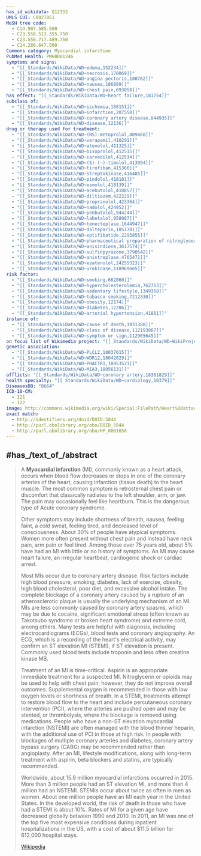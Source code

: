```yaml
---
has_id_wikidata: Q12152
UMLS CUI: C0027051
MeSH tree code:
  - C14.907.585.500
  - C23.550.513.355.750
  - C23.550.717.489.750
  - C14.280.647.500
Commons category: Myocardial infarction
PubMed Health: PMH0001246
symptoms and signs:
  - "[[_Standards/WikiData/WD~edema,152234]]"
  - "[[_Standards/WikiData/WD~necrosis,178069]]"
  - "[[_Standards/WikiData/WD~angina pectoris,180762]]"
  - "[[_Standards/WikiData/WD~nausea,186889]]"
  - "[[_Standards/WikiData/WD~chest pain,693058]]"
has effect: "[[_Standards/WikiData/WD~heart failure,181754]]"
subclass of:
  - "[[_Standards/WikiData/WD~ischemia,188151]]"
  - "[[_Standards/WikiData/WD~infarction,207550]]"
  - "[[_Standards/WikiData/WD~coronary artery disease,844935]]"
  - "[[_Standards/WikiData/WD~disease,12136]]"
drug or therapy used for treatment:
  - "[[_Standards/WikiData/WD~(RS)-metoprolol,409468]]"
  - "[[_Standards/WikiData/WD~verapamil,410291]]"
  - "[[_Standards/WikiData/WD~atenolol,411325]]"
  - "[[_Standards/WikiData/WD~bisoprolol,412515]]"
  - "[[_Standards/WikiData/WD~carvedilol,412534]]"
  - "[[_Standards/WikiData/WD~(S)-(−)-timolol,413994]]"
  - "[[_Standards/WikiData/WD~tirofiban,415366]]"
  - "[[_Standards/WikiData/WD~Streptokinase,416485]]"
  - "[[_Standards/WikiData/WD~pindolol,418101]]"
  - "[[_Standards/WikiData/WD~esmolol,418139]]"
  - "[[_Standards/WikiData/WD~acebutolol,418857]]"
  - "[[_Standards/WikiData/WD~diltiazem,422229]]"
  - "[[_Standards/WikiData/WD~propranolol,423364]]"
  - "[[_Standards/WikiData/WD~nadolol,424952]]"
  - "[[_Standards/WikiData/WD~penbutolol,944244]]"
  - "[[_Standards/WikiData/WD~labetalol,958087]]"
  - "[[_Standards/WikiData/WD~tenecteplase,1644947]]"
  - "[[_Standards/WikiData/WD~dalteparin,1851701]]"
  - "[[_Standards/WikiData/WD~eptifibatide,2295855]]"
  - "[[_Standards/WikiData/WD~pharmaceutical preparation of nitroglycerin,3221044]]"
  - "[[_Standards/WikiData/WD~anisindione,3617574]]"
  - "[[_Standards/WikiData/WD~sulfinpyrazone,3790542]]"
  - "[[_Standards/WikiData/WD~anistreplase,4765471]]"
  - "[[_Standards/WikiData/WD~esatenolol,24255323]]"
  - "[[_Standards/WikiData/WD~urokinase,110969665]]"
risk factor:
  - "[[_Standards/WikiData/WD~smoking,662860]]"
  - "[[_Standards/WikiData/WD~hypercholesterolemia,762713]]"
  - "[[_Standards/WikiData/WD~sedentary lifestyle,1349358]]"
  - "[[_Standards/WikiData/WD~tobacco smoking,7212330]]"
  - "[[_Standards/WikiData/WD~obesity,12174]]"
  - "[[_Standards/WikiData/WD~diabetes,12206]]"
  - "[[_Standards/WikiData/WD~arterial hypertension,41861]]"
instance of:
  - "[[_Standards/WikiData/WD~cause of death,1931388]]"
  - "[[_Standards/WikiData/WD~class of disease,112193867]]"
  - "[[_Standards/WikiData/WD~symptom or sign,112965645]]"
on focus list of Wikimedia project: "[[_Standards/WikiData/WD~WikiProject Medicine,4099686]]"
genetic association:
  - "[[_Standards/WikiData/WD~PLCL2,18037015]]"
  - "[[_Standards/WikiData/WD~WDR12,18042029]]"
  - "[[_Standards/WikiData/WD~PHACTR1,18053521]]"
  - "[[_Standards/WikiData/WD~MIA3,18056131]]"
afflicts: "[[_Standards/WikiData/WD~coronary artery,18361829]]"
health specialty: "[[_Standards/WikiData/WD~cardiology,10379]]"
DiseasesDB: "8664"
ICD-10-CM:
  - I21
  - I22
image: http://commons.wikimedia.org/wiki/Special:FilePath/Heart%20attack%20diagram.png
exact match:
  - http://identifiers.org/doid/DOID:5844
  - http://purl.obolibrary.org/obo/DOID_5844
  - http://purl.obolibrary.org/obo/HP_0001658
---
```



## #has_/text_of_/abstract 

> A **Myocardial infarction** (MI), commonly known as a heart attack, occurs when blood flow decreases or stops in one of the coronary arteries of the heart, causing infarction (tissue death) to the heart muscle. The most common symptom is retrosternal chest pain or discomfort that classically radiates to the left shoulder, arm, or jaw. The pain may occasionally feel like heartburn. This is the dangerous type of Acute coronary syndrome.
>
> Other symptoms may include shortness of breath, nausea, feeling faint, a cold sweat, feeling tired, and decreased level of consciousness. About 30% of people have atypical symptoms. Women more often present without chest pain and instead have neck pain, arm pain or feel tired. Among those over 75 years old, about 5% have had an MI with little or no history of symptoms. An MI may cause heart failure, an irregular heartbeat, cardiogenic shock or cardiac arrest.
>
> Most MIs occur due to coronary artery disease. Risk factors include high blood pressure, smoking, diabetes, lack of exercise, obesity, high blood cholesterol, poor diet, and excessive alcohol intake. The complete blockage of a coronary artery caused by a rupture of an atherosclerotic plaque is usually the underlying mechanism of an MI. MIs are less commonly caused by coronary artery spasms, which may be due to cocaine, significant emotional stress (often known as Takotsubo syndrome or broken heart syndrome) and extreme cold, among others. Many tests are helpful  with diagnosis, including electrocardiograms (ECGs), blood tests and coronary angiography. An ECG, which is a recording of the heart's electrical activity, may confirm an ST elevation MI (STEMI), if ST elevation is present. Commonly used blood tests include troponin and less often creatine kinase MB.
>
> Treatment of an MI is time-critical. Aspirin is an appropriate immediate treatment for a suspected MI. Nitroglycerin or opioids may be used to help with chest pain; however, they do not improve overall outcomes. Supplemental oxygen is recommended in those with low oxygen levels or shortness of breath. In a STEMI, treatments attempt to restore blood flow to the heart and include percutaneous coronary intervention (PCI), where the arteries are pushed open and may be stented, or thrombolysis, where the blockage is removed using medications. People who have a non-ST elevation myocardial infarction (NSTEMI) are often managed with the blood thinner heparin, with the additional use of PCI in those at high risk. In people with blockages of multiple coronary arteries and diabetes, coronary artery bypass surgery (CABG) may be recommended rather than angioplasty. After an MI, lifestyle modifications, along with long-term treatment with aspirin, beta blockers and statins, are typically recommended.
>
> Worldwide, about 15.9 million myocardial infarctions occurred in 2015. More than 3 million people had an ST elevation MI, and more than 4 million had an NSTEMI. STEMIs occur about twice as often in men as women. About one million people have an MI each year in the United States. In the developed world, the risk of death in those who have had a STEMI is about 10%. Rates of MI for a given age have decreased globally between 1990 and 2010. In 2011, an MI was one of the top five most expensive conditions during inpatient hospitalizations in the US, with a cost of about $11.5 billion for 612,000 hospital stays.
>
> [Wikipedia](https://en.wikipedia.org/wiki/Myocardial%20infarction)

